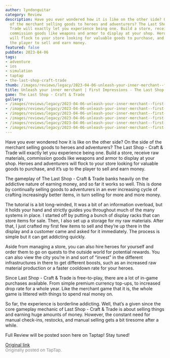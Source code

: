 ```yaml
---
author: lyndonguitar
category: Review
description: Have you ever wondered how it is like on the other side? On the side
  of the merchant selling goods to heroes and adventurers? The Last Shop - Craft &
  Trade will exactly let you experience being one. Build a store, receive raw materials,
  commission goods like weapons and armor to display at your shop. Heroes and adventurers
  will flock to your store looking for valuable goods to purchase, and it’s up to
  the player to sell and earn money.
featured: false
pubDate: 2023-04-06
tags:
- adventure
- ios
- simulation
- taptap
- the-last-shop-craft-trade
thumb: /images/reviews/legacy/2023-04-06-unleash-your-inner-merchant--first-impressions---the-last-shop---craft--trade-0.avif
title: Unleash your inner merchant | First Impressions - The Last Shop - Craft & Trade
game: The Last Shop - Craft & Trade
gallery:
- /images/reviews/legacy/2023-04-06-unleash-your-inner-merchant--first-impressions---the-last-shop---craft--trade-0.avif
- /images/reviews/legacy/2023-04-06-unleash-your-inner-merchant--first-impressions---the-last-shop---craft--trade-1.avif
- /images/reviews/legacy/2023-04-06-unleash-your-inner-merchant--first-impressions---the-last-shop---craft--trade-2.avif
- /images/reviews/legacy/2023-04-06-unleash-your-inner-merchant--first-impressions---the-last-shop---craft--trade-3.avif
- /images/reviews/legacy/2023-04-06-unleash-your-inner-merchant--first-impressions---the-last-shop---craft--trade-4.avif
- /images/reviews/legacy/2023-04-06-unleash-your-inner-merchant--first-impressions---the-last-shop---craft--trade-5.avif
---
```

Have you ever wondered how it is like on the other side? On the side of the merchant selling goods to heroes and adventurers? The Last Shop - Craft & Trade will exactly let you experience being one. Build a store, receive raw materials, commission goods like weapons and armor to display at your shop. Heroes and adventurers will flock to your store looking for valuable goods to purchase, and it’s up to the player to sell and earn money.

The gameplay of The Last Shop - Craft & Trade banks heavily on the addictive nature of earning money, and so far it works so well. This is done by continually selling goods to adventurers in an ever increasing cycle of crafting increasingly better items, in turn selling for more and more money.

The tutorial is a bit long-winded, It was a bit of an information overload, but it holds your hand and strictly guides you throughout much of the many systems in place. I started off by putting a bunch of display racks that can store items for sale. Then, I also set up a storage for my raw materials. After that, I just crafted my first few items to sell and they’re up there in the display and a customer came and asked for it immediately. The process is simple but it can get addicting quickly.

Aside from managing a store, you can also hire heroes for yourself and order them to go on quests to the outside world for potential rewards. You can also view the city you’re in and sort of “invest” in the different infrastructures in there to get different boosts, such as an increased raw material production or a faster cooldown rate for your heroes.

Since Last Shop - Craft & Trade is free-to-play, there are a lot of in-game purchases available. From simple premium currency top-ups, to increased drop rate for a whole year. Like the merchant game that it is, the whole game is littered with things to spend real money on.

So far, the experience is borderline addicting. Well, that’s a given since the core gameplay mechanic of  Last Shop - Craft & Trade is about selling things and earning huge amounts of money. However, the constant need for manual check-ins, restocks, and manual selling gets a bit tiresome after a while.

Full Review will be posted soon here on Taptap! Stay tuned!

[Original link](https://www.taptap.io/post/5027146)<br><span style="font-size: 0.95em; color: #888;">Originally posted on TapTap.</span>